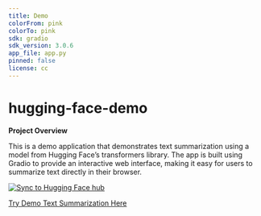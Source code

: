 ```yaml
---
title: Demo
colorFrom: pink
colorTo: pink
sdk: gradio
sdk_version: 3.0.6
app_file: app.py
pinned: false
license: cc
---
```


# hugging-face-demo
**Project Overview**

This is a demo application that demonstrates text summarization using a model from Hugging Face’s transformers library. The app is built using Gradio to provide an interactive web interface, making it easy for users to summarize text directly in their browser.



[![Sync to Hugging Face hub](https://github.com/NinaFatehi/hugging-face-demo/actions/workflows/main.yml/badge.svg)](https://github.com/NinaFatehi/hugging-face-demo/actions/workflows/main.yml)

[Try Demo Text Summarization Here](https://huggingface.co/spaces/NinaFatehi/demo)
